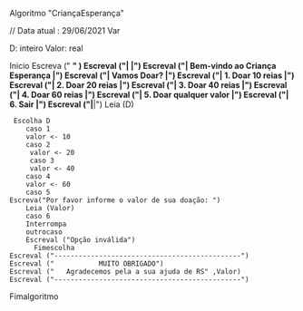 Algoritmo "CriançaEsperança"

// Data atual  : 29/06/2021
Var

D: inteiro
Valor: real

Inicio
	 Escreva (" __________________________________________" )
	Escreval ("|                                          |")
	Escreval ("|       Bem-vindo ao Criança Esperança     |")
	Escreval ("|                 Vamos Doar?              |")
	Escreval ("| 1. Doar 10 reias                         |")
	Escreval ("| 2. Doar 20 reias                         |")
	Escreval ("| 3. Doar 40 reias                         |")
	Escreval ("| 4. Doar 60 reias                         |")
	Escreval ("| 5. Doar  qualquer valor                  |")
	Escreval ("| 6. Sair                                  |")
	Escreval ("|__________________________________________|")
	Leia (D)


	 Escolha D
		caso 1
		valor <- 10
		caso 2
		 valor <- 20
		 caso 3
		 valor <- 40
		caso 4
		valor <- 60
		caso 5
	Escreva("Por favor informe o valor de sua doação: ")
		Leia (Valor)
		caso 6
		Interrompa
		outrocaso
		Escreval ("Opção inválida")
	      Fimescolha
	Escreval ("----------------------------------------------")
	Escreval ("           MUITO OBRIGADO")
	Escreval ("   Agradecemos pela a sua ajuda de RS" ,Valor)
	Escreval ("----------------------------------------------")
Fimalgoritmo
